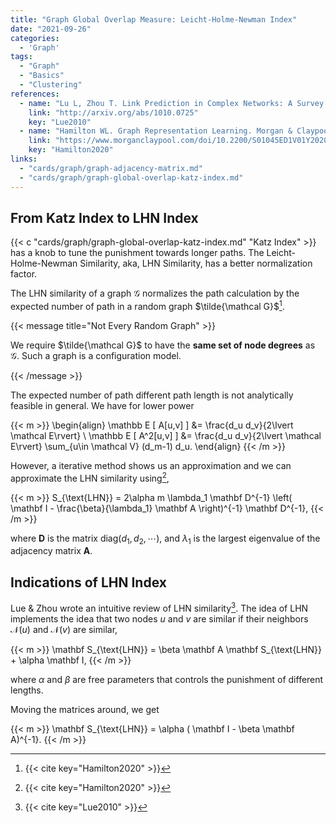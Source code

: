 ```yaml
---
title: "Graph Global Overlap Measure: Leicht-Holme-Newman Index"
date: "2021-09-26"
categories:
  - 'Graph'
tags:
  - "Graph"
  - "Basics"
  - "Clustering"
references:
  - name: "Lu L, Zhou T. Link Prediction in Complex Networks: A Survey. arXiv [physics.soc-ph]. 2010. Available: http://arxiv.org/abs/1010.0725"
    link: "http://arxiv.org/abs/1010.0725"
    key: "Lue2010"
  - name: "Hamilton WL. Graph Representation Learning. Morgan & Claypool Publishers; 2020. pp. 1–159. doi:10.2200/S01045ED1V01Y202009AIM046"
    link: "https://www.morganclaypool.com/doi/10.2200/S01045ED1V01Y202009AIM046"
    key: "Hamilton2020"
links:
  - "cards/graph/graph-adjacency-matrix.md"
  - "cards/graph/graph-global-overlap-katz-index.md"
---
```


## From Katz Index to LHN Index

{{< c "cards/graph/graph-global-overlap-katz-index.md" "Katz Index" >}} has a knob to tune the punishment towards longer paths. The Leicht-Holme-Newman Similarity, aka, LHN Similarity, has a better normalization factor.

The LHN similarity of a graph $\mathcal G$ normalizes the path calculation by the expected number of path in a random graph $\tilde{\mathcal G}$[^Hamilton2020].

{{< message title="Not Every Random Graph" >}}

We require $\tilde{\mathcal G}$ to have the **same set of node degrees** as $\mathcal G$. Such a graph is a configuration model.

{{< /message >}}

The expected number of path different path length is not analytically feasible in general. We have for lower power

{{< m >}}
\begin{align}
\mathbb E [ A[u,v] ] &= \frac{d_u d_v}{2\lvert \mathcal E\rvert} \\
\mathbb E [ A^2[u,v] ] &= \frac{d_u d_v}{2\lvert \mathcal E\rvert} \sum_{u\in \mathcal V} (d_m-1) d_u.
\end{align}
{{< /m >}}

However, a iterative method shows us an approximation and we can approximate the LHN similarity using[^Hamilton2020],

{{< m >}}
S_{\text{LHN}} = 2\alpha m \lambda_1 \mathbf D^{-1} \left( \mathbf I - \frac{\beta}{\lambda_1} \mathbf A \right)^{-1} \mathbf D^{-1},
{{< /m >}}

where $\mathbf D$ is the matrix $\mathrm{diag} ({d_1, d_2, \cdots})$, and $\lambda_1$ is the largest eigenvalue of the adjacency matrix $\mathbf A$.


## Indications of LHN Index

Lue & Zhou wrote an intuitive review of LHN similarity[^Lue2010]. The idea of LHN implements the idea that two nodes $u$ and $v$ are similar if their neighbors $\mathcal N(u)$ and $\mathcal N(v)$ are similar,

{{< m >}}
\mathbf S_{\text{LHN}} = \beta \mathbf A \mathbf S_{\text{LHN}} + \alpha \mathbf I,
{{< /m >}}

where $\alpha$ and $\beta$ are free parameters that controls the punishment of different lengths.

Moving the matrices around, we get

{{< m >}}
\mathbf S_{\text{LHN}} = \alpha ( \mathbf I - \beta \mathbf A)^{-1}.
{{< /m >}}


[^Hamilton2020]: {{< cite key="Hamilton2020" >}}

[^Lue2010]: {{< cite key="Lue2010" >}}